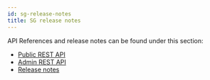 ```yaml
---
id: sg-release-notes
title: SG release notes
---
```


API References and release notes can be found under this section:

- [Public REST API](rest-api/index.html)
- [Admin REST API](admin-rest-api/index.html)
- [Release notes](release-notes.html)
